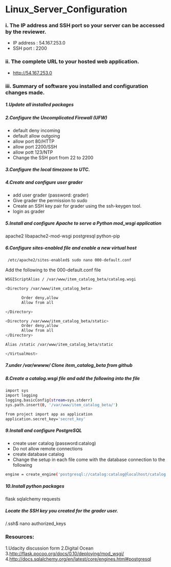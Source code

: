 # Linux_Server_Configuration



### i. The IP address and SSH port so your server can be accessed by the reviewer.
* IP address : 54.167.253.0
* SSH port : 2200

### ii. The complete URL to your hosted web application.
   * http://54.167.253.0

### iii. Summary of software you installed and configuration changes made.
##### 1.Update all installed packages
##### 2.Configure the Uncomplicated Firewall (UFW)

* default deny incoming
* default allow outgoing
* allow port 80/HTTP
* allow port 2200/SSH
* allow pott 123/NTP
* Change the SSH port from 22 to 2200


##### 3.Configure the local timezone to UTC.
##### 4.Create and configure user grader 
* add user grader (password: grader)
* Give grader the permission to sudo
* Create an SSH key pair for grader using the ssh-keygen tool.
* login as grader

##### 5.Install and configure Apache to serve a Python mod_wsgi application
apache2
libapache2-mod-wsgi
postgresql
python-pip

##### 6.Configure sites-enabled file and enable a new virtual host
```sh
 /etc/apache2/sites-enabled$ sudo nano 000-default.conf 
 ```
 Add the following to the 000-default.conf file
 ```sh
 WSGIScriptAlias / /var/www/item_catalog_beta/catalog.wsgi

<Directory /var/www/item_catalog_beta>

        Order deny,allow
        Allow from all

</Directory>

<Directory /var/www/item_catalog_beta/static>
        Order deny,allow
        Allow from all
</Directory>

Alias /static /var/www/item_catalog_beta/static

</VirtualHost>

 ```
##### 7.under /var/wwww/ Clone item_catalog_beta from github 
##### 8.Create a catalog.wsgi file and add the following into the file
 ```sh
 import sys
import logging
logging.basicConfig(stream=sys.stderr)
sys.path.insert(0, '/var/www/item_catalog_beta/')

from project import app as application
application.secret_key='secret_key'
 ```
 
##### 9.Install and configure PostgreSQL
* create user catalog (password:catalog)
* Do not allow remote connections
* create database catalog
* Change the setup in each file come with the database connection to the following
 ```sh
 engine = create_engine('postgresql://catalog:catalog@localhost/catalog')
 ```


##### 10.Install python packages
flask
sqlalchemy
requests

##### Locate the SSH key you created for the grader user.
/.ssh$ nano authorized_keys


### Resources:
1.Udacity discussion form
2.Digital Ocean
3.http://flask.pocoo.org/docs/0.10/deploying/mod_wsgi/
4.http://docs.sqlalchemy.org/en/latest/core/engines.html#postgresql
